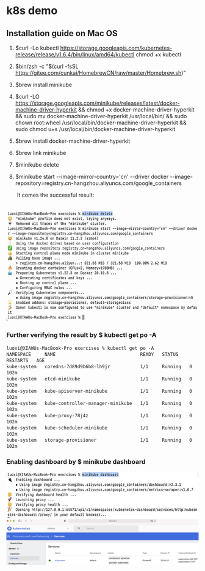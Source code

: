 # k8s demo

## Installation guide on Mac OS

1. $curl -Lo kubectl https://storage.googleapis.com/kubernetes-release/release/v1.6.4/bin/linux/amd64/kubectl
chmod +x kubectl

2. $bin/zsh -c "$(curl -fsSL https://gitee.com/cunkai/HomebrewCN/raw/master/Homebrew.sh)"

3. $brew install minikube

4. $curl -LO https://storage.googleapis.com/minikube/releases/latest/docker-machine-driver-hyperkit && chmod +x docker-machine-driver-hyperkit && sudo mv docker-machine-driver-hyperkit /usr/local/bin/ && sudo chown root:wheel /usr/local/bin/docker-machine-driver-hyperkit && sudo chmod u+s /usr/local/bin/docker-machine-driver-hyperkit

5. $brew install docker-machine-driver-hyperkit

6. $brew link minikube

7. $minikube delete

8. $minikube start --image-mirror-country='cn' --driver docker --image-repository=registry.cn-hangzhou.aliyuncs.com/google_containers

&emsp;&emsp;It comes the successful result:

&emsp;&emsp;<img src="docs/k8s.succeed.jpg" width="600" height="290"> 

### Further verifying the result by $ kubectl get po -A

```
luoxi@XIAWUs-MacBook-Pro exercises % kubectl get po -A
NAMESPACE     NAME                               READY   STATUS    RESTARTS   AGE
kube-system   coredns-7d89d9b6b8-lh9jr           1/1     Running   0          102m
kube-system   etcd-minikube                      1/1     Running   0          102m
kube-system   kube-apiserver-minikube            1/1     Running   0          102m
kube-system   kube-controller-manager-minikube   1/1     Running   0          102m
kube-system   kube-proxy-78j4z                   1/1     Running   0          102m
kube-system   kube-scheduler-minikube            1/1     Running   0          102m
kube-system   storage-provisioner                1/1     Running   0          102m
```

### Enabling dashboard by $ minikube dashboard
<img src="docs/k8s.succeed3.dashboard.cmd.jpg" width="600" height="120">
<img src="docs/k8s.succeed3.dashboard.jpg" width="600" height="120">
